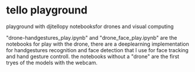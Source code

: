 # tello playground
 playground with djitellopy notebooksfor drones and visual computing
 
 "drone-handgestures_play.ipynb" and "drone_face_play.ipynb" are the notebooks for play with the drone,
 there are a deeplearning implementation for handgestures recognition and face detection that I use for face tracking and hand gesture controll.
 the notebooks without a "drone" are the first tryes of the models with the webcam.
